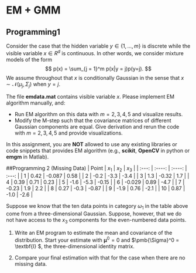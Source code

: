 # EM + GMM
## Programming1
Consider the case that the hidden variable $y \in \{1, ..., m\}$ is discrete while the visible variable $x \in R^d$ is continuous. 
In other words, we consider mixture models of the form
$$
p(x) = \sum_{j = 1}^m p(x|y = j)p(y=j).
$$
We assume throughout that $x$ is conditionally Gaussian in the sense that $x \sim \mathcal{N}(\mu_j, \Sigma_j)$ when $y = j$.

The file **emdata.mat** contains visible variable $x$.
Please implement EM algorithm manually, and:
- Run EM algorithm on this data with $m=2,3,4,5$ and visualize results.
- Modify the M-step such that the covariance matrices of different Gaussian components are equal. Give derivation and rerun the code with $m=2,3,4,5$ and provide visualizations.

In this assignment, you are **NOT** allowed to use any existing libraries or code snippets that provides EM algorithm (e.g., **scikit**,  **OpenCV** in python or **emgm** in Matlab).

##Programming 2 (Missing Data)
| Point |   $x_1$   |   $x_2$   |  $x_3$   |
| :---: | :----: | :----: | :---: |
|   1   |  0.42  | -0.087 | 0.58  |
|   2   |  -0.2  |  -3.3  | -3.4  |
|   3   |  1.3   | -0.32  |  1.7  |
|   4   |  0.39  |  0.71  | 0.23  |
|   5   |  -1.6  |  -5.3  | -0.15 |
|   6   | -0.029 |  0.89  | -4.7  |
|   7   | -0.23  |  1.9   |  2.2  |
|   8   |  0.27  |  -0.3  | -0.87 |
|   9   |  -1.9  |  0.76  | -2.1  |
|  10   |  0.87  |  -1.0  | -2.6  |


Suppose we know that the ten data points in category $\omega_1$ in the table above come from a three-dimensional Gaussian. Suppose, however, that we do not have access to the $x_3$ components for the even-numbered data points.

1. Write an EM program to estimate the mean and covariance of the distribution. Start your estimate with $\pmb{\mu}^0=0$ and $\pmb{\Sigma}^0 = \textbf{I} $, the three-dimensional identity matrix.

2. Compare your final estimation with that for the case when there are no missing data.